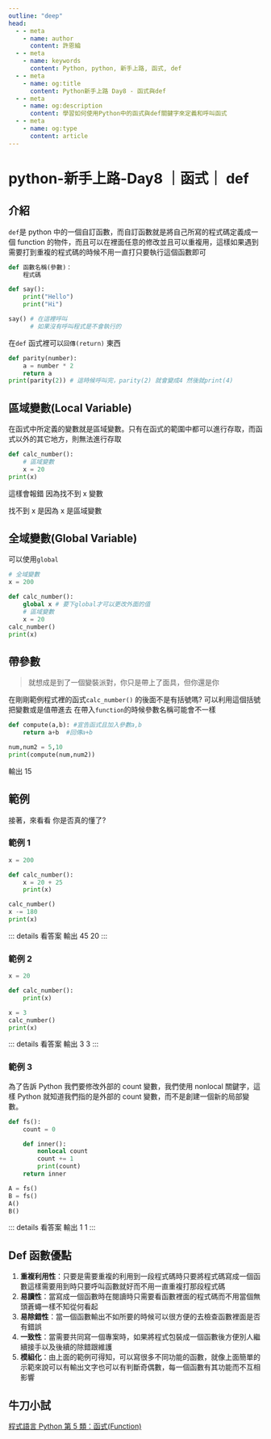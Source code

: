 ```yaml
---
outline: "deep"
head:
  - - meta
    - name: author
      content: 許恩綸
  - - meta
    - name: keywords
      content: Python, python, 新手上路, 函式, def
  - - meta
    - name: og:title
      content: Python新手上路 Day8 - 函式與def
  - - meta
    - name: og:description
      content: 學習如何使用Python中的函式與def關鍵字來定義和呼叫函式
  - - meta
    - name: og:type
      content: article
---
```


# python-新手上路-Day8 ｜函式｜ def

## 介紹

`def`是 python 中的一個自訂函數，而自訂函數就是將自己所寫的程式碼定義成一個 function 的物件，而且可以在裡面任意的修改並且可以重複用，這樣如果遇到需要打到重複的程式碼的時候不用一直打只要執行這個函數即可

```python
def 函數名稱(參數)：
    程式碼
```

```python
def say():
    print("Hello")
    print("Hi")

say() # 在這裡呼叫
      # 如果沒有呼叫程式是不會執行的
```

在`def` 函式裡可以`回傳(return)` 東西

```python
def parity(number):
    a = number * 2
    return a
print(parity(2)) # 這時候呼叫完，parity(2) 就會變成4 然後就print(4)
```

## 區域變數(Local Variable)

在函式中所定義的變數就是區域變數。只有在函式的範圍中都可以進行存取，而函式以外的其它地方，則無法進行存取

```python
def calc_number():
    # 區域變數
    x = 20
print(x)
```

這樣會報錯 因為找不到 x 變數

找不到 x 是因為 x 是區域變數

## 全域變數(Global Variable)

可以使用`global`

```python
# 全域變數
x = 200

def calc_number():
    global x # 要下global才可以更改外面的值
    # 區域變數
    x = 20
calc_number()
print(x)
```

## 帶參數

> 就想成是到了一個變裝派對，你只是帶上了面具，但你還是你

在剛剛範例程式裡的函式`calc_number()` 的後面不是有括號嗎?
可以利用這個括號把變數或是值帶進去
在帶入`function`的時候參數名稱可能會不一樣

```python
def compute(a,b): #宣告函式且加入參數a,b
    return a+b  #回傳a+b

num,num2 = 5,10
print(compute(num,num2))
```

輸出 15

## 範例

接著，來看看 你是否真的懂了?

### 範例 1

```python
x = 200

def calc_number():
    x = 20 + 25
    print(x)

calc_number()
x -= 180
print(x)
```

::: details 看答案
輸出
45
20
:::

### 範例 2

```python
x = 20

def calc_number():
    print(x)

x = 3
calc_number()
print(x)
```

::: details 看答案
輸出
3
3
:::

### 範例 3

為了告訴 Python 我們要修改外部的 count 變數，我們使用 nonlocal 關鍵字，這樣 Python 就知道我們指的是外部的 count 變數，而不是創建一個新的局部變數。

```python
def fs():
    count = 0

    def inner():
        nonlocal count
        count += 1
        print(count)
    return inner

A = fs()
B = fs()
A()
B()
```

::: details 看答案
輸出
1
1
:::

## Def 函數優點

1. **重複利用性**：只要是需要重複的利用到一段程式碼時只要將程式碼寫成一個函數這樣需要用到時只要呼叫函數就好而不用一直重複打那段程式碼
2. **易讀性**：當寫成一個函數時在閱讀時只需要看函數裡面的程式碼而不用當個無頭蒼蠅一樣不知從何看起
3. **易除錯性**：當一個函數輸出不如所要的時候可以很方便的去檢查函數裡面是否有錯誤
4. **一致性**：當需要共同寫一個專案時，如果將程式包裝成一個函數後方便別人繼續接手以及後續的除錯跟維護
5. **模組化**：由上面的範例可得知，可以寫很多不同功能的函數，就像上面簡單的示範來說可以有輸出文字也可以有判斷奇偶數，每一個函數有其功能而不互相影響

## 牛刀小試

[程式語言 Python 第 5 類：函式(Function)](https://jbprogramnotes.com/2020/05/tqc-%e7%a8%8b%e5%bc%8f%e8%aa%9e%e8%a8%80python-%e7%ac%ac5%e9%a1%9e%ef%bc%9a%e5%87%bd%e5%bc%8ffunction/)
